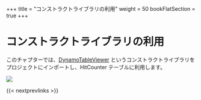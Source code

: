 +++
title = "コンストラクトライブラリの利用"
weight = 50
bookFlatSection = true
+++

# コンストラクトライブラリの利用

このチャプターでは、[DynamoTableViewer](https://www.nuget.org/packages/Cdklabs.DynamoTableViewer/)
というコンストラクトライブラリをプロジェクトにインポートし、HitCounter テーブルに利用します。

![](/images/table-viewer.png)

{{< nextprevlinks >}}